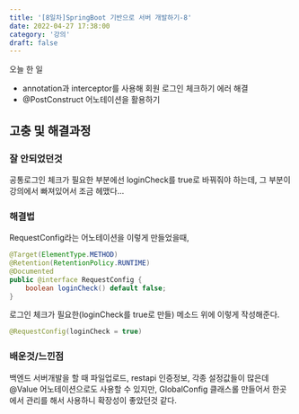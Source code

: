```yaml
---
title: '[8일차]SpringBoot 기반으로 서버 개발하기-8'
date: 2022-04-27 17:38:00
category: '강의'
draft: false
---
```


오늘 한 일

- annotation과 interceptor를 사용해 회원 로그인 체크하기 에러 해결
- @PostConstruct 어노테이션을 활용하기

## 고충 및 해결과정

### 잘 안되었던것

공통로그인 체크가 필요한 부분에선 loginCheck를 true로 바꿔줘야 하는데, 그 부분이 강의에서 빠져있어서 조금 헤맸다...

### 해결법

RequestConfig라는 어노테이션을 이렇게 만들었을때,

```java
@Target(ElementType.METHOD)
@Retention(RetentionPolicy.RUNTIME)
@Documented
public @interface RequestConfig {
	boolean loginCheck() default false;
}

```

로그인 체크가 필요한(loginCheck를 true로 만들) 메소드 위에 이렇게 작성해준다.

```java
@RequestConfig(loginCheck = true)
```

### 배운것/느낀점

백엔드 서버개발을 할 때 파일업로드, restapi 인증정보, 각종 설정값들이 많은데 @Value 어노테이션으로도 사용할 수 있지만, GlobalConfig 클래스롤 만들어서 한곳에서 관리를 해서 사용하니 확장성이 좋았던것 같다.